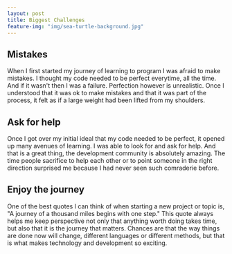 ```yaml
---
layout: post
title: Biggest Challenges
feature-img: "img/sea-turtle-background.jpg"
---
```


## Mistakes
   When I first started my journey of learning to program I was afraid to make mistakes. I thought my code needed to be perfect everytime, all the time. And if it wasn't then I was a failure. Perfection however is unrealistic. Once I understood that it was ok to make mistakes and that it was part of the process, it felt as if a large weight had been lifted from my shoulders. 

## Ask for help
   Once I got over my initial ideal that my code needed to be perfect, it opened up many avenues of learning. I was able to look for and ask for help. And that is a great thing, the development community is absolutely amazing. The time people sacrifice to help each other or to point someone in the right direction surprised me because I had never seen such comraderie before.
   
## Enjoy the journey
   One of the best quotes I can think of when starting a new project or topic is, "A journey of a thousand miles begins with one step." This quote always helps me keep perspective not only that anything worth doing takes time, but also that it is the journey that matters. Chances are that the way things are done now will change, different languages or different methods, but that is what makes technology and development so exciting. 
   
